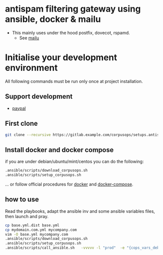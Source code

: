 # antispam filtering gateway using ansible, docker & mailu

- This mainly uses under the hood postfix, dovecot, rspamd.
    - See [mailu](https://mailu.io/)

# Initialise your development environment

All following commands must be run only once at project installation.

## Support development
- [paypal](https://paypal.me/kiorky)


## First clone

```sh
git clone --recursive https://gitlab.example.com/corpusops/setups.antispam
```

## Install docker and docker compose

if you are under debian/ubuntu/mint/centos you can do the following:

```sh
.ansible/scripts/download_corpusops.sh
.ansible/scripts/setup_corpusops.sh
```

... or follow official procedures for
  [docker](https://docs.docker.com/install/#releases) and
  [docker-compose](https://docs.docker.com/compose/install/).


## how to use
Read the playbooks, adapt the ansible inv and some ansible variables files, then launch and pray.

```sh
cp base.yml.dist base.yml
cp mydomain.com.yml mycompany.com
vim -O base.yml mycompany.com
.ansible/scripts/download_corpusops.sh
.ansible/scripts/setup_corpusops.sh
.ansible/scripts/call_ansible.sh   -vvvvv -l "prod"  -e "{cops_vars_debug: true}"  .ansible/playbooks/app.yml  -e @local/base.yml -e @local/mycompany.yml
```


